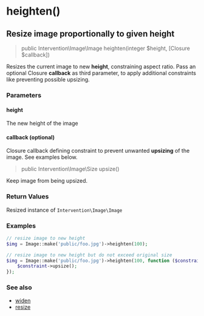 # heighten()
## Resize image proportionally to given height

> public Intervention\Image\Image heighten(integer $height, [Closure $callback])

Resizes the current image to new **height**, constraining aspect ratio. Pass an optional Closure **callback** as third parameter, to apply additional constraints like preventing possible upsizing.

### Parameters

#### height
The new height of the image

#### callback (optional)
Closure callback defining constraint to prevent unwanted **upsizing** of the image. See examples below.

> public Intervention\Image\Size upsize()

Keep image from being upsized.

### Return Values
Resized instance of `Intervention\Image\Image`

### Examples

```php
// resize image to new height
$img = Image::make('public/foo.jpg')->heighten(100);

// resize image to new height but do not exceed original size
$img = Image::make('public/foo.jpg')->heighten(100, function ($constraint) {
    $constraint->upsize();
});
```

### See also

- [widen](/v2/api/widen)
- [resize](/v2/api/resize)

